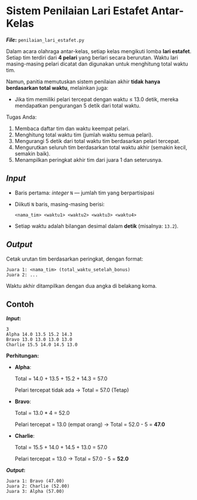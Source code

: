 # Sistem Penilaian Lari Estafet Antar-Kelas

**_File_:** `penilaian_lari_estafet.py`

Dalam acara olahraga antar-kelas, setiap kelas mengikuti lomba **lari estafet**. Setiap tim terdiri dari **4 pelari** yang berlari secara berurutan. Waktu lari masing-masing pelari dicatat dan digunakan untuk menghitung total waktu tim.

Namun, panitia memutuskan sistem penilaian akhir **tidak hanya berdasarkan total waktu**, melainkan juga:

* Jika tim memiliki pelari tercepat dengan waktu ≤ 13.0 detik, mereka mendapatkan pengurangan 5 detik dari total waktu.

Tugas Anda:

1. Membaca daftar tim dan waktu keempat pelari.
2. Menghitung total waktu tim (jumlah waktu semua pelari).
3. Mengurangi 5 detik dari total waktu tim berdasarkan pelari tercepat.
4. Mengurutkan seluruh tim berdasarkan total waktu akhir (semakin kecil, semakin baik).
5. Menampilkan peringkat akhir tim dari juara 1 dan seterusnya.

## _Input_

* Baris pertama: _integer_ `N` — jumlah tim yang berpartisipasi
* Diikuti `N` baris, masing-masing berisi:

  `<nama_tim> <waktu1> <waktu2> <waktu3> <waktu4>`

* Setiap waktu adalah bilangan desimal dalam **detik** (misalnya: `13.2`).

## _Output_

Cetak urutan tim berdasarkan peringkat, dengan format:

```
Juara 1: <nama_tim> (total_waktu_setelah_bonus)
Juara 2: ...
```

Waktu akhir ditampilkan dengan dua angka di belakang koma.

## Contoh 

**_Input_:**

```
3
Alpha 14.0 13.5 15.2 14.3
Bravo 13.0 13.0 13.0 13.0
Charlie 15.5 14.0 14.5 13.0
```

**Perhitungan:**

* **Alpha**:

    Total = 14.0 + 13.5 + 15.2 + 14.3 = 57.0

    Pelari tercepat tidak ada → Total = 57.0 (Tetap)

* **Bravo**:

    Total = 13.0 * 4 = 52.0

    Pelari tercepat = 13.0 (empat orang) → Total = 52.0 - 5 = **47.0**

* **Charlie**:

    Total = 15.5 + 14.0 + 14.5 + 13.0 = 57.0

    Pelari tercepat = 13.0 → Total = 57.0 - 5 = **52.0**

**_Output_:**

```
Juara 1: Bravo (47.00)
Juara 2: Charlie (52.00)
Juara 3: Alpha (57.00)
```
